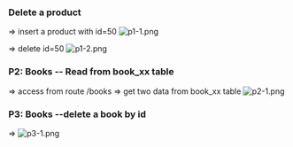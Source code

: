 ### Delete a product

=> insert a product with id=50
![p1-1.png](https://i.imgur.com/5vBoe41.png)

=> delete id=50
![p1-2.png]()

### P2: Books -- Read from book_xx table

=> access from route /books
=> get two data from book_xx table
![p2-1.png]()

### P3: Books --delete a book by id
=>
![p3-1.png]()